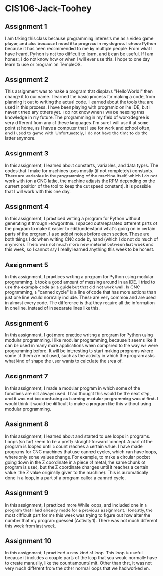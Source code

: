# CIS106-Jack-Toohey

## Assignment 1

I am taking this class because programming interests me as a video game player, and also because I need it to progress in my degree.
I chose Python because it has been recommended to me by multiple people. 
From what I have heard, Python is not too difficult to learn, and it can be useful.
If I am honest, I do not know how or when I will ever use this.
I hope to one day learn to use or program on TempleOS.

## Assignment 2

This assignment was to make a program that displays "Hello World!" then change it to our name. I learned the basic process for making a code, from planning it out to writing the actual code. I learned about the tools that are used in this process. I have been playing with programiz online IDE, but I haven't tried any others yet. I do not know when I will be needing this knowledge in my future. The programming in my field of work/degree is very different from any of these languages. I'm sure I will use it at some point at home, as I have a computer that I use for work and school often, and I used to game with. Unfortunately, I do not have the time to do the latter anymore.

## Assignment 3

In this assignment, I learned about constants, variables, and data types. The codes that I make for machines uses mostly (if not completely) constants. There are variables in the programming of the machine itself, which I do not work with (on a CNC lathe, the machine adjusts the RPM depending on the current position of the tool to keep the cut speed constant). It is possible that I will work with this one day. 

## Assignment 4

In this assignment, I practiced writing a program for Python without generating it through Flowgorithm. I spaced out/separated different parts of the program to make it easier to edit/understand what's going on in certain parts of the program. I also added notes before each section. These are both things I do when writing CNC code by hand (which I do not do much of anymore). There was not much more new material between last week and this week, so I cannot say I really learned anything this week to be honest.

## Assignment 5

In this assignment, I practices writing a program for Python using modular programming. It took a good amount of messing around in an IDE. I tried to use the example code as a guide but that did not work well. In CNC programming, a "canned cycle" is a line of code that has more actions than just one line would normally include. These are very common and are used in almost every code. The difference is that they require all the information in one line, instead of in separate lines like this. 

## Assignment 6

In this assignment, I got more practice writing a program for Python using modular programming. I like modular programming, because it seems like it can be used in many more applications when compared to the way we were programming before. It will be interesting to start making programs where some of them are not used, such as the activity in which the program asks what kind of shape the user wants to calculate the area of. 

## Assignment 7

In this assignment, I made a modular program in which some of the functions are not always used. I had thought this would be the next step, and it was not too confusing as learning modular programming was at first. I would think it would be difficult to make a program like this without using modular programming. 

## Assignment 8

In this assignment, I learned about and started to use loops in programs. Loops (so far) seem to be a pretty straight-forward concept. A part of the program is looped until a count reaches a certain value. I have made programs for CNC machines that use canned cycles, which can have loops, where only some values change. For example, to make a circular pocket going down in the Z coordinate in a piece of metal, the same chunk of program is used, but the Z coordinate changes until it reaches a certain value (the Z value originally given to the machine). This is automatically done in a loop, in a part of a program called a canned cycle.

## Assignment 9

In this assignment, I practiced more While loops, and included one in a program that I had already made for a previous assignment. Honestly, the most difficult part for me this week was trying to figure out how alter the number that my program guessed (Activity 1). There was not much different this week from last week.

## Assignment 10

In this assignment, I practiced a new kind of loop. This loop is useful because it includes a couple parts of the loop that you would normally have to create manually, like the count amount/limit. Other than that, it was not very much different from the other normal loops that we had worked on. 
